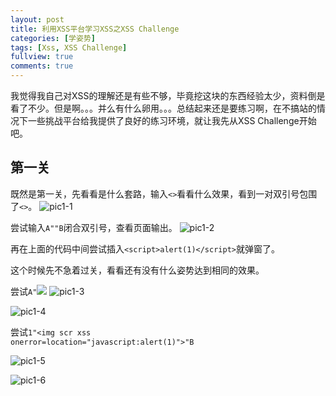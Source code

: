 ```yaml
---
layout: post
title: 利用XSS平台学习XSS之XSS Challenge
categories: [学姿势]
tags: [Xss, XSS Challenge]
fullview: true
comments: true
---
```

我觉得我自己对XSS的理解还是有些不够，毕竟挖这块的东西经验太少，资料倒是看了不少。但是啊。。。并么有什么卵用。。。总结起来还是要练习啊，在不搞站的情况下一些挑战平台给我提供了良好的练习环境，就让我先从XSS Challenge开始吧。

## 第一关
既然是第一关，先看看是什么套路，输入<code><></code>看看什么效果，看到一对双引号包围了<code><></code>。
![pic1-1](http://o8lgx56x1.bkt.clouddn.com/blog/img/xss-challenges-1-1.png)

尝试输入<code>A""B</code>闭合双引号，查看页面输出。 
![pic1-2](http://o8lgx56x1.bkt.clouddn.com/blog/img/xss-challenges-1-2.png)

再在上面的代码中间尝试插入<code>&lt;script&gt;alert(1)&lt;/script&gt;</code>就弹窗了。

这个时候先不急着过关，看看还有没有什么姿势达到相同的效果。

尝试<code>A"<img src=xss onerror=alert(1)></code>
![pic1-3](http://o8lgx56x1.bkt.clouddn.com/blog/img/xss-challenges-1-3.png)

![pic1-4](http://o8lgx56x1.bkt.clouddn.com/blog/img/xss-challenges-1-4.png)

尝试<code>1"<img scr xss onerror=location="javascript:alert(1)">"B</code>

![pic1-5](http://o8lgx56x1.bkt.clouddn.com/blog/img/xss-challenges-1-5.png)

![pic1-6](http://o8lgx56x1.bkt.clouddn.com/blog/img/xss-challenges-1-6.png)